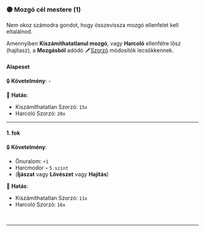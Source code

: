 ### 🟣 Mozgó cél mestere (1)

Nem okoz számodra gondot, hogy összevissza mozgó ellenfelet kell eltalálnod.

Amennyiben **Kiszámíthatatlanul mozgó**, vagy **Harcoló** ellenfélre lősz (hajítasz), a **Mozgásból** adódó 🗡️[Szorzó](../072_tavharc_ve_szorzo_oszto.md#️-szorzó) módosítók lecsökkennek.
#### Alapeset

🔒 **Követelmény**: -

🌟 **Hatás**:
- Kiszámíthatatlan Szorzó: `15x`
- Harcoló Szorzó: `20x`

---
#### 1. fok

🔒 **Követelmény**:
- Önuralom: `+1`
- Harcmodor  **-** `5.szint`
- (**Íjászat** vagy **Lövészet** vagy **Hajítás**)

🌟 **Hatás**:
- Kiszámíthatatlan Szorzó: `11x`
- Harcoló Szorzó: `16x`

<br />

---
